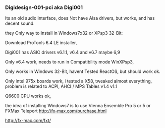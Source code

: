 ### Digidesign-001-pci aka Digi001

Its an old audio interface, does Not have Alsa drivers,
but works, and has decent sound.

they Only way to install in Windows7x32 or XPsp3 32-Bit:

Download ProTools 6.4 LE installer,

Digi001 has ASIO drivers v6.1.1, v6.4 and v6.7 maybe 6,9

Only v6.4 work,
needs to run in Compatibility mode WinXPsp3,

Only works in Windows 32-Bit,
havent Tested ReactOS, but should work ok.

Only intel 975x boards work, i tested a X58, tweaked almost everything, 
problem is related to ACPI, AHCI / MPS Tables v1.4 v1.1

Q6600 CPU works ok,

the idea of installing Windows7 is to use Vienna Ensemble Pro 5 or 5 or FXMax Teleport
http://fx-max.com/purchase.html

http://fx-max.com/fxt/


